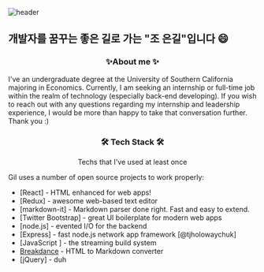 ![header](https://capsule-render.vercel.app/api?type=soft&color=auto&height=150&section=header&text=Cho,EunGil&fontSize=70&animation=twinkling)



##  개발자를 꿈꾸는 좋은 길로 가는 "조 은길"입니다 😄

<h3 align="center">✨About me    ✨</h3>
I've an undergraduate degree at the University of Southern California majoring in Economics.
Currently, I am seeking an internship or full-time job within the realm of technology (especially back-end developing). 
If you wish to reach out with any questions regarding my internship and leadership experience, I would be more than happy to take that conversation further. Thank you :)




<h3 align="center">🛠 Tech Stack 🛠</h3>
<p align="center"> Techs that I've used at least once </p>

Gil uses a number of open source projects to work properly:

- [React] - HTML enhanced for web apps!
- [Redux] - awesome web-based text editor
- [markdown-it] - Markdown parser done right. Fast and easy to extend.
- [Twitter Bootstrap] - great UI boilerplate for modern web apps
- [node.js] - evented I/O for the backend
- [Express] - fast node.js network app framework [@tjholowaychuk]
- [JavaScript ] - the streaming build system
- [Breakdance](https://breakdance.github.io/breakdance/) - HTML
to Markdown converter
- [jQuery] - duh


